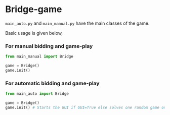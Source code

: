 # Bridge-game

```main_auto.py``` and ```main_manual.py``` have the main classes of the game.

Basic usage is given below,

### For manual bidding and game-play
```python
from main_manual import Bridge

game = Bridge()
game.init()
```

### For automatic bidding and game-play
```python
from main_auto import Bridge

game = Bridge()
game.init() # Starts the GUI if GUI=True else solves one random game on its own. 
